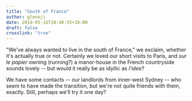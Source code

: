 ```yaml
---
title: "South of France"
author: glennji
date: 2019-05-16T20:40:55+10:00
draft: false
crosslink: "true"
---
```

"We've always wanted to live in the south of France," we exclaim, whether it's actually true or not. Certainly we loved our short visits to Paris, and <em>sur le papier</em> owning (running?) a manor-house in the French countryside sounds lovely -- but would it really be as idyllic as <em>l'idée</em>?

We have some contacts -- our landlords from inner-west Sydney -- who seem to have made the transition, but we're not quite friends with them, exactly. Still, perhaps we'll try it one day?
